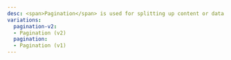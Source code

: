 ```yaml
---
desc: <span>Pagination</span> is used for splitting up content or data into several pages, with a control for navigating to the next or previous page.
variations:
  pagination-v2:
  - Pagination (v2)
  pagination:
  - Pagination (v1)
---
```

